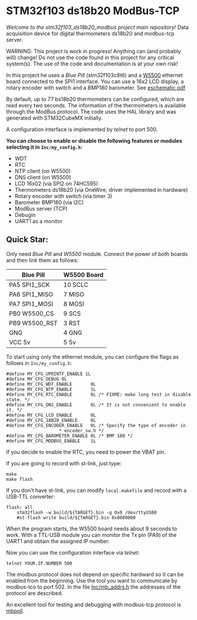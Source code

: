 # STM32f103 ds18b20 ModBus-TCP

_Welcome to the stm32f103_ds18b20_modbus project main repository!_ Data
acquisition device for digital thermometers ds18b20 and modbus-tcp server.

WARNING: This project is work in progress! Anything can (and probably
will) change! Do not use the code found in this project for any
critical system(s). The use of the code and documentation is at your
own risk!

In this project he uses a *Blue Pill* (stm32f103c8t6) and a
[W5500](http://wizwiki.net/wiki/doku.php?id=products:w5500:start)
ethernet board connected to the SPI1 interface. You can use a 16x2 LCD
display, a rotary encoder with switch and a _BMP180_ barometer. See
[eschematic.pdf](eschematic.pdf)

By default, up to 77 bs18b20 thermometers can be configured, which are
read every two seconds. The information of the thermometers is
available through the ModBus protocol. The code uses the HAL library
and was generated with STM32CubeMX initially.

A configuration interface is implemented by _telnet_ to port 500.

**You can choose to enable or disable the following features or
  modules selecting it in `Inc/my_config.h`:**

 - WDT
 - RTC
 - NTP client (on W5500)
 - DNS client (on W5500)
 - LCD 16x02 (via SPI2 on 74HC595)
 - Thermometers ds18b20 (via OneWire, driver implemented in hardware)
 - Rotary encoder with switch (via timer 3)
 - Barometer BMP180 (via I2C)
 - ModBus server (TCP)
 - Debugin
 - UART1 as a monitor


## Quick Star:

Only need _Blue Pill_ and _W5500_ module. Connect the power of both boards and then link them as follows:

Blue Pill | W5500 Board
----------|------
PA5 SPI1_SCK  | 10 SCLC
PA6 SPI1_MISO |  7 MISO
PA7 SPI1_MOSI |  8 MOSI
PB0 W5500_CS  |  9 SCS
PB9 W5500_RST |  3 RST
GNG           |  4 GNG
VCC 5v        |  5 5v

To start using only the ethernet module, you can configure the flags
as follows in `Inc/my_config.h`:

    #define MY_CFG_UPRINTF_ENABLE 1L
    #define MY_CFG_DEBUG 0L
    #define MY_CFG_WDT_ENABLE       0L
    #define MY_CFG_NTP_ENABLE       1L 
    #define MY_CFG_RTC_ENABLE       0L /* FIXME: make long test in disable state. */
    #define MY_CFG_DNS_ENABLE       0L /* It is not convenient to enable it. */
    #define MY_CFG_LCD_ENABLE       0L 
    #define MY_CFG_18B20_ENABLE     0L 
    #define MY_CFG_ENCODER_ENABLE   0L /* Specify the type of encoder in
    				    * encoder_sw.h */
    #define MY_CFG_BAROMETER_ENABLE 0L /* BMP 180 */
    #define MY_CFG_MODBUS_ENABLE    1L

If you decide to enable the RTC, you need to power the VBAT pin. 

If you are going to record with st-link, just type:

    make
    make flash

If you don't have st-link, you can modify `local.makefile` and record with a USB-TTL converter:

    flash: all
        stm32flash -w build/${TARGET}.bin -g 0x0 /dev/ttyUSB0
        #st-flash write build/${TARGET}.bin 0x8000000

When the program starts, the W5500 board needs about 9 seconds to
work. With a TTL-USB module you can monitor the Tx pin (PA9) of the
UART1 and obtain the assigned IP number.

Now you can use the configuration interface via _telnet_:

    telnet YOUR.IP.NUMBER 500

The modbus protocol does not depend on specific hardward so it can be
enabled from the beginning. Use the tool you want to communicate by
modbus-tco to port 502. In the file [Inc/mb_addrs.h](Inc/mb_addrs.h)
the addresses of the protocol are described.

An excellent tool for testing and debugging with modbus-tcp protocol
is [mbpoll](https://github.com/epsilonrt/mbpoll).

